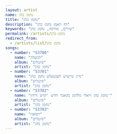 ```yaml
---
layout: artist
name: נחמן כהן
title: "נחמן כהן"
description: "דף האמן נחמן כהן"
keywords: "שירים, מוזיקה, נחמן כהן"
permalink: /artists/נחמן-כהן
redirect_from:
  - /artists/list/נחמן כהן
songs:
  - number: "53700"
    name: "למעלה"
    album: "סינגלים"
    artist: "נחמן כהן"
  - number: "53701"
    name: "מיין טייערע לעכטעלע נחמן כהן"
    album: "סינגלים"
    artist: "נחמן כהן"
  - number: "53702"
    name: "נחמן כהן ויואלי גולדמן בקאבר חדש 'קדש ורחץ'"
    album: "סינגלים"
    artist: "נחמן כהן"
  - number: "53703"
    name: "רפואה"
    album: "סינגלים"
    artist: "נחמן כהן"
---
```

